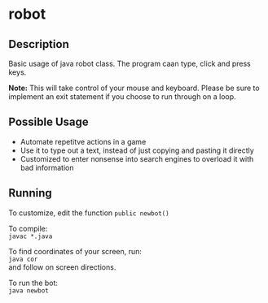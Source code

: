 # robot

## Description
Basic usage of java robot class. The program caan type, click and press keys.

**Note:** This will take control of your mouse and keyboard. Please be sure to implement an exit statement if you choose to run through on a loop.

## Possible Usage
 - Automate repetitve actions in a game
 - Use it to type out a text, instead of just copying and pasting it directly
 - Customized to enter nonsense into search engines to overload it with bad information

## Running

To customize, edit the function ```public newbot()```

To compile:   
```javac *.java``` 

To find coordinates of your screen, run:   
```java cor```   
and follow on screen directions.

To run the bot:   
``` java newbot ```  
